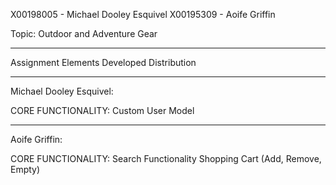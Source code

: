X00198005 - Michael Dooley Esquivel
X00195309 - Aoife Griffin

Topic: Outdoor and Adventure Gear

--------------------------------------

Assignment Elements Developed Distribution

--------------------------------------

Michael Dooley Esquivel:

CORE FUNCTIONALITY:
Custom User Model

--------------------------------------

Aoife Griffin:

CORE FUNCTIONALITY:
Search Functionality
Shopping Cart (Add, Remove, Empty)



